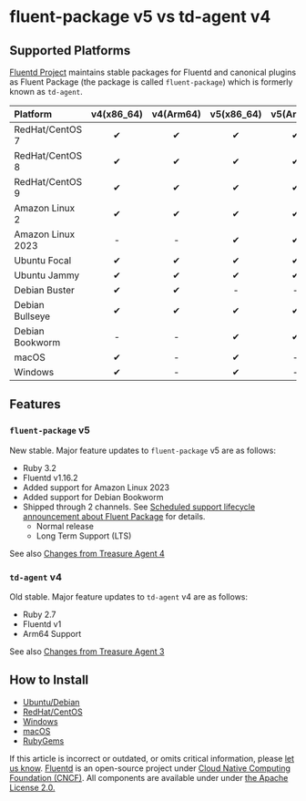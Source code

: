 # fluent-package v5 vs td-agent v4

## Supported Platforms

[Fluentd Project](https://www.fluentd.org) maintains stable packages for Fluentd and canonical plugins as Fluent Package \(the package is called `fluent-package`\)
which is formerly known as `td-agent`.

| Platform | v4\(x86\_64\) | v4\(Arm64\) | v5\(x86\_64\) | v5\(Arm64\) |
| :--- | :---: | :---: | :---: | :---: |
| RedHat/CentOS 7 | ✔ | ✔ | ✔ | ✔ |
| RedHat/CentOS 8 | ✔ | ✔ | ✔ | ✔ |
| RedHat/CentOS 9 | ✔ | ✔ | ✔ | ✔ |
| Amazon Linux 2 |  ✔ | ✔ | ✔ | ✔ |
| Amazon Linux 2023 | - | - |  ✔ | ✔ |
| Ubuntu Focal | ✔ | ✔ | ✔ | ✔ |
| Ubuntu Jammy | ✔ | ✔ | ✔ | ✔ |
| Debian Buster | ✔ | ✔ | - | - |
| Debian Bullseye | ✔ | ✔ | ✔ | ✔ |
| Debian Bookworm | - | - | ✔ | ✔ |
| macOS | ✔ | - | ✔ | - |
| Windows | ✔ | - | ✔ |  - |

## Features

### `fluent-package` v5

New stable. Major feature updates to `fluent-package` v5 are as follows:

* Ruby 3.2
* Fluentd v1.16.2
* Added support for Amazon Linux 2023
* Added support for Debian Bookworm
* Shipped through 2 channels. See [Scheduled support lifecycle announcement about Fluent Package](https://www.fluentd.org/blog/fluent-package-scheduled-lifecycle) for details.
  * Normal release
  * Long Term Support (LTS)

See also [Changes from Treasure Agent 4](https://github.com/fluent/fluent-package-builder/blob/master/CHANGELOG.md#release-v500---20230728)

### `td-agent` v4

Old stable. Major feature updates to `td-agent` v4 are as follows:

* Ruby 2.7
* Fluentd v1
* Arm64 Support

See also [Changes from Treasure Agent 3](https://github.com/fluent-plugins-nursery/td-agent-builder#changes-from-treasure-agent-3)

## How to Install

* [Ubuntu/Debian](../installation/install-by-deb.md)
* [RedHat/CentOS](../installation/install-by-rpm.md)
* [Windows](../installation/install-by-msi.md)
* [macOS](../installation/install-by-dmg.md)
* [RubyGems](../installation/install-by-gem.md)

If this article is incorrect or outdated, or omits critical information, please [let us know](https://github.com/fluent/fluentd-docs-gitbook/issues?state=open). [Fluentd](http://www.fluentd.org/) is an open-source project under [Cloud Native Computing Foundation \(CNCF\)](https://cncf.io/). All components are available under under [the Apache License 2.0.](https://www.apache.org/licenses/LICENSE-2.0)

